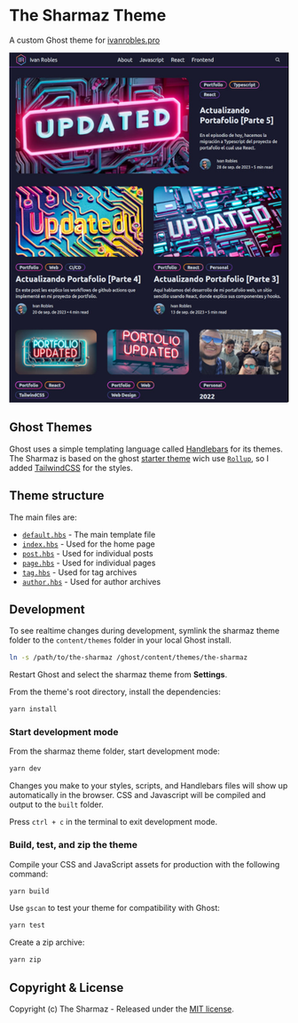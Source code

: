 # The Sharmaz Theme

A custom Ghost theme for [ivanrobles.pro](https://ivanrobles.pro/)

![screenshot-desktop](assets/screenshot-desktop.jpg)

## Ghost Themes

Ghost uses a simple templating language called [Handlebars](http://handlebarsjs.com/) for its themes.
The Sharmaz is based on the ghost [starter theme](https://github.com/TryGhost/Starter) wich use [`Rollup`](rollup.config.js), so I added [TailwindCSS](https://tailwindcss.com/) for the styles.

## Theme structure

The main files are:

- [`default.hbs`](default.hbs) - The main template file
- [`index.hbs`](index.hbs) - Used for the home page
- [`post.hbs`](post.hbs) - Used for individual posts
- [`page.hbs`](page.hbs) - Used for individual pages
- [`tag.hbs`](tag.hbs) - Used for tag archives
- [`author.hbs`](author.hbs) - Used for author archives

## Development

To see realtime changes during development, symlink the sharmaz theme folder to the `content/themes` folder in your local Ghost install. 

```bash
ln -s /path/to/the-sharmaz /ghost/content/themes/the-sharmaz
```

Restart Ghost and select the sharmaz theme from **Settings**.

From the theme's root directory, install the dependencies:

```bash
yarn install
```

### Start development mode

From the sharmaz theme folder, start development mode:

```bash
yarn dev
```

Changes you make to your styles, scripts, and Handlebars files will show up automatically in the browser. CSS and Javascript will be compiled and output to the `built` folder.

Press `ctrl + c` in the terminal to exit development mode.

### Build, test, and zip the theme

Compile your CSS and JavaScript assets for production with the following command:

```bash
yarn build
```


Use `gscan` to test your theme for compatibility with Ghost:

```bash
yarn test
```

Create a zip archive:

```bash
yarn zip
```

## Copyright & License

Copyright (c) The Sharmaz - Released under the [MIT license](LICENSE).
